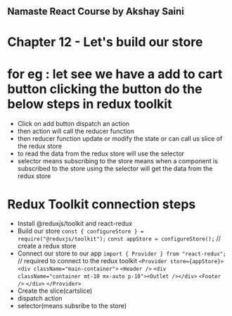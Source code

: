## Namaste React Course by Akshay Saini

# Chapter 12 - Let's build our store

# for eg : let see we have a add to cart button clicking the button do the below steps in redux toolkit

- Click on add button dispatch an action
- then action will call the reducer function
- then reducer function update or modify the state or can call us slice of the redux store
- to read the data from the redux store will use the selector
- selector means subscribing to the store means when a component is subscribed to the store using the selector will get the data from the redux store

# Redux Toolkit connection steps

- Install @reduxjs/toolkit and react-redux
- Build our store
  `const { configureStore } = require("@reduxjs/toolkit");`
  `const appStore = configureStore();` // create a redux store
- Connect our store to our app
  `import { Provider } from "react-redux";` // required to connect to the redux toolkit
  `<Provider store={appStore}>`
  `<div className="main-container">`
  `<Header />`
  `<div className="container mt-10 mx-auto p-10"><Outlet /></div>`
  `<Footer />`
  `</div>`
  `</Provider>`
- Create the slice(cartslice)
- dispatch action
- selector(means subsribe to the  store)
